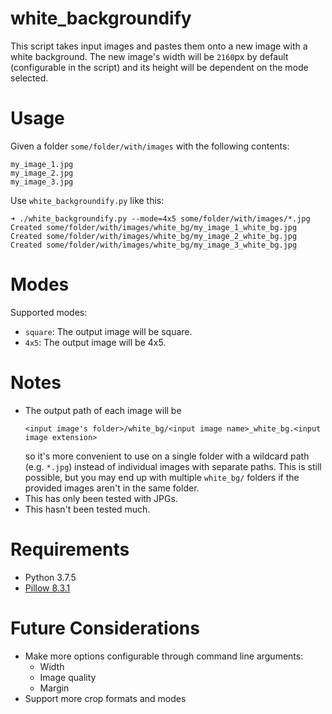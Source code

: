 # white_backgroundify

This script takes input images and pastes them onto a new image with a white background. The new image's width will be `2160`px by default (configurable in the script) and its height will be dependent on the mode selected.

# Usage

Given a folder `some/folder/with/images` with the following contents:
```
my_image_1.jpg
my_image_2.jpg
my_image_3.jpg
```
Use `white_backgroundify.py` like this:
```
➜ ./white_backgroundify.py --mode=4x5 some/folder/with/images/*.jpg
Created some/folder/with/images/white_bg/my_image_1_white_bg.jpg
Created some/folder/with/images/white_bg/my_image_2_white_bg.jpg
Created some/folder/with/images/white_bg/my_image_3_white_bg.jpg

```

# Modes

Supported modes:
* `square`: The output image will be square.
* `4x5`: The output image will be 4x5.

# Notes

* The output path of each image will be
  ```
  <input image's folder>/white_bg/<input image name>_white_bg.<input image extension>
  ```
  so it's more convenient to use on a single folder with a wildcard path (e.g. `*.jpg`) instead of individual images with separate paths. This is still possible, but you may end up with multiple  `white_bg/` folders if the provided images aren't in the same folder.
* This has only been tested with JPGs. 
* This hasn't been tested much.

# Requirements

* Python 3.7.5
* [Pillow 8.3.1](https://pypi.org/project/Pillow/8.3.1/)

# Future Considerations

* Make more options configurable through command line arguments:
  * Width
  * Image quality
  * Margin
* Support more crop formats and modes

